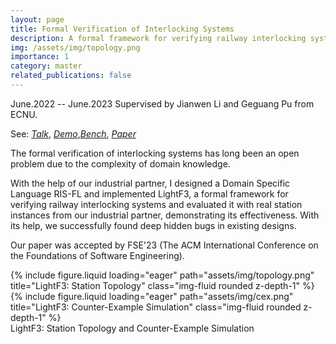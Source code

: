 ```yaml
---
layout: page
title: Formal Verification of Interlocking Systems
description: A formal framework for verifying railway interlocking systems
img: /assets/img/topology.png
importance: 1
category: master
related_publications: false
---
```


June.2022 -- June.2023 Supervised by Jianwen Li and Geguang Pu from ECNU.

See: [*Talk*](https://2023.esec-fse.org/details/fse-2023-industry/15/LightF3-A-Lightweight-Fully-Process-Formal-Framework-for-Automated-Verifying-Railway), [*Demo*](https://github.com/Yibo-Dong/LightF3-illustration),[*Bench*](https://github.com/Yibo-Dong/InterlockingBench), [*Paper*](/assets/pdf/LightF3.pdf)

The formal verification of interlocking systems has long been an open problem due to the complexity of domain knowledge.

With the help of our industrial partner, I designed a Domain Specific Language RIS-FL and implemented LightF3, a formal framework for verifying railway interlocking systems and evaluated it with real station instances from our industrial partner, demonstrating its effectiveness. With its help, we successfully found deep hidden bugs in existing designs.

Our paper was accepted by FSE'23 (The ACM International Conference on the Foundations of Software Engineering).

<div class="row">
    <div class="col-sm mt-3 mt-md-0">
        {% include figure.liquid loading="eager" path="assets/img/topology.png" title="LightF3: Station Topology" class="img-fluid rounded z-depth-1" %}
    </div>
    <div class="col-sm mt-3 mt-md-0">
        {% include figure.liquid loading="eager" path="assets/img/cex.png" title="LightF3: Counter-Example Simulation" class="img-fluid rounded z-depth-1" %}
    </div>
</div>
<div class="caption">
    LightF3: Station Topology and Counter-Example Simulation
</div>